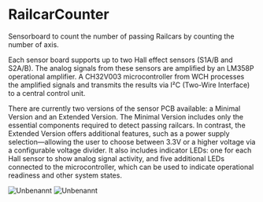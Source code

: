 # RailcarCounter
Sensorboard to count the number of passing Railcars by counting the number of axis.

Each sensor board supports up to two Hall effect sensors (S1A/B and S2A/B). The analog signals from these sensors are amplified by an LM358P operational amplifier. A CH32V003 microcontroller from WCH processes the amplified signals and transmits the results via I²C (Two-Wire Interface) to a central control unit. 

There are currently two versions of the sensor PCB available: a Minimal Version and an Extended Version. The Minimal Version includes only the essential components required to detect passing railcars. In contrast, the Extended Version offers additional features, such as a power supply selection—allowing the user to choose between 3.3V or a higher voltage via a configurable voltage divider. It also includes indicator LEDs: one for each Hall sensor to show analog signal activity, and five additional LEDs connected to the microcontroller, which can be used to indicate operational readiness and other system states.

![Unbenannt](https://github.com/user-attachments/assets/7a30448c-ff46-4e94-b565-e61d51452972)
![Unbenannt](https://github.com/user-attachments/assets/2fae549b-1096-4812-89d2-091416fdb915)
